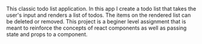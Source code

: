 This classic todo list application. In this app I create a todo list that takes
the user's input and renders a list of todos. 
The items on the rendered list can be deleted or removed.
This project is a beginer level assignment that is meant to
reinforce the concepts of react components as well as passing
state and props to a component.
